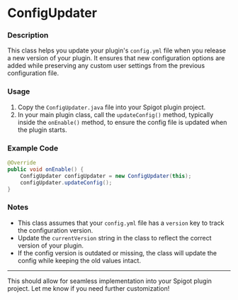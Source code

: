 # ConfigUpdater

### Description

This class helps you update your plugin's `config.yml` file when you release a new version of your plugin. It ensures that new configuration options are added while preserving any custom user settings from the previous configuration file.

### Usage

1. Copy the `ConfigUpdater.java` file into your Spigot plugin project.
2. In your main plugin class, call the `updateConfig()` method, typically inside the `onEnable()` method, to ensure the config file is updated when the plugin starts.

### Example Code

```java
@Override
public void onEnable() {
    ConfigUpdater configUpdater = new ConfigUpdater(this);
    configUpdater.updateConfig();
}
````
### Notes
- This class assumes that your ``config.yml`` file has a ``version`` key to track the configuration version.
- Update the ``currentVersion`` string in the class to reflect the correct version of your plugin.
- If the config version is outdated or missing, the class will update the config while keeping the old values intact.

---
This should allow for seamless implementation into your Spigot plugin project. Let me know if you need further customization!
